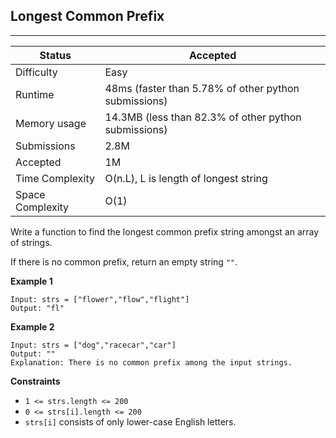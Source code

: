 ## Longest Common Prefix
---------
| Status | Accepted |
| --- | --- |
| Difficulty | Easy |
| Runtime | 48ms (faster than 5.78% of other python submissions) |
| Memory usage | 14.3MB (less than 82.3% of other python submissions) |
| Submissions | 2.8M |
| Accepted | 1M |
| Time Complexity | O(n.L), L is length of longest string |
| Space Complexity | O(1) |

Write a function to find the longest common prefix string amongst an array of strings.

If there is no common prefix, return an empty string `""`.

**Example 1**
```
Input: strs = ["flower","flow","flight"]
Output: "fl"
```

**Example 2**
```
Input: strs = ["dog","racecar","car"]
Output: ""
Explanation: There is no common prefix among the input strings.
```

**Constraints**
- `1 <= strs.length <= 200`
- `0 <= strs[i].length <= 200`
- `strs[i]` consists of only lower-case English letters.
